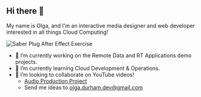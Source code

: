 ## Hi there 👋

My name is Olga, and I'm an interactive media designer and web developer interested in all things Cloud Computing!

![Saber Plug After Effect Exercise](./resources/saber_plug.gif)

- 🔭 I’m currently working on the Remote Data and RT Applications demo projects.
- 🌱 I’m currently learning Cloud Development & Operations.
- 👯 I’m looking to collaborate on YouTube videos!
  - [Audio Production Project](https://youtu.be/qpwK6-nTluc?si=6ePrrzzPzjDblj2c)
  - Send me ideas to olga.durham.dev@gmail.com

<!--
**shap0011/shap0011** is a ✨ _special_ ✨ repository because its `README.md` (this file) appears on your GitHub profile.

https://mtm6407-static-site-shap0011-netlify.netlify.app/graphics.html

Here are some ideas to get you started:

- 🔭 I’m currently working on ...
- 🌱 I’m currently learning ...
- 👯 I’m looking to collaborate on ...
- 🤔 I’m looking for help with ...
- 💬 Ask me about ...
- 📫 How to reach me: ...
- 😄 Pronouns: ...
- ⚡ Fun fact: ...
:flag_canada:
https://www.webfx.com/tools/emoji-cheat-sheet/
-->
